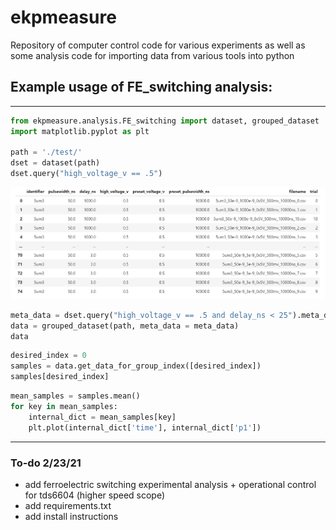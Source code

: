 # ekpmeasure
Repository of computer control code for various experiments as well as some analysis code for importing data from various tools into python


## Example usage of FE_switching analysis:
---
```python
from ekpmeasure.analysis.FE_switching import dataset, grouped_dataset
import matplotlib.pyplot as plt

path = './test/'
dset = dataset(path)
dset.query("high_voltage_v == .5")
```

![alt text](./src/dataset.PNG?raw=true)

```python
meta_data = dset.query("high_voltage_v == .5 and delay_ns < 25").meta_data
data = grouped_dataset(path, meta_data = meta_data)
data
```

```python
desired_index = 0
samples = data.get_data_for_group_index([desired_index])
samples[desired_index]
```

```python
mean_samples = samples.mean()
for key in mean_samples:
    internal_dict = mean_samples[key]
    plt.plot(internal_dict['time'], internal_dict['p1'])
```

---

### To-do 2/23/21
- add ferroelectric switching experimental analysis + operational control for tds6604 (higher speed scope)
- add requirements.txt 
- add install instructions  
